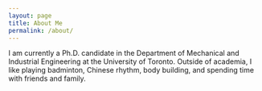 ```yaml
---
layout: page
title: About Me
permalink: /about/
---
```

I am currently a Ph.D. candidate in the Department of Mechanical and Industrial Engineering at the University of Toronto. Outside of academia, I like playing badminton, Chinese rhythm, body building, and spending time with friends and family.   
<br>
<br>
<!-- Download my <a href="https://www.dropbox.com/s/5u9y783zxpwdjjr/sotocv.pdf?dl=0" download="Soto, Paul- CV">CV</a><br> -->
<br>
